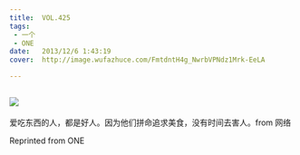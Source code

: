 ```yaml
---
title:	VOL.425
tags:
 - 一个
 - ONE
date:	2013/12/6 1:43:19
cover:	http://image.wufazhuce.com/FmtdntH4g_NwrbVPNdz1Mrk-EeLA

---
```

![](http://image.wufazhuce.com/FmtdntH4g_NwrbVPNdz1Mrk-EeLA)
---

爱吃东西的人，都是好人。因为他们拼命追求美食，没有时间去害人。from 网络
 
Reprinted from ONE
